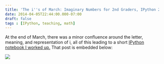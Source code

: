 ```yaml
---
title: 'The i''s of March: Imaginary Numbers for 2nd Graders, IPython 2.0, and Interactive Widgets'
date: 2014-04-05T22:44:00.000-07:00
draft: false
tags : [IPython, teaching, math]
---
```


At the end of March, there was a minor confluence around the letter, meaning, and representation of i, all of this leading to a short [IPython notebook I worked up.](http://nbviewer.ipython.org/urls/gist.githubusercontent.com/profjsb/10001834/raw/0147f57b74dda44e63be4a4a6986e1c9f041a4c5/ImaginaryNumbers.ipynb?create=1) That post is embedded below:

[![](http://2.bp.blogspot.com/-K4rCd69T5pw/U0Dr8-ZV-AI/AAAAAAAADsc/nYDe-86x5Fk/s320/Unknown.png)](http://2.bp.blogspot.com/-K4rCd69T5pw/U0Dr8-ZV-AI/AAAAAAAADsc/nYDe-86x5Fk/s1600/Unknown.png)